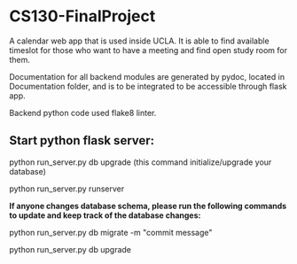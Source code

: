 # CS130-FinalProject
 
 
A calendar web app that is used inside UCLA. It is able to find available timeslot for those who want to have a meeting and find open study room for them.  
  
Documentation for all backend modules are generated by pydoc, located in Documentation folder, and is to be integrated to be accessible through flask app.  

Backend python code used flake8 linter. 

## Start python flask server:
python run_server.py db upgrade (this command initialize/upgrade your database)

python run_server.py runserver

**If anyone changes database schema, please run the following commands to update and keep track of the database changes:**


python run_server.py db migrate -m "commit message"

python run_server.py db upgrade

